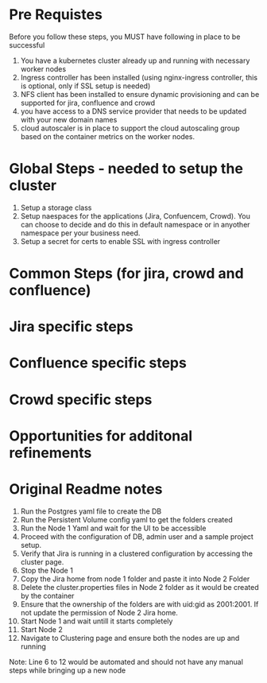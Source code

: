 # Pre Requistes
Before you follow these steps, you MUST have following in place to be successful
1. You have a kubernetes cluster already up and running with necessary worker nodes
2. Ingress controller has been installed (using nginx-ingress controller, this is optional, only if SSL setup is needed)
3. NFS client has been installed to ensure dynamic provisioning and can be supported for jira, confluence and crowd
4. you have access to a DNS service provider that needs to be updated with your new domain names
5. cloud autoscaler is in place to support the cloud autoscaling group based on the container metrics on the worker nodes.

# Global Steps - needed to setup the cluster
1. Setup a storage class
2. Setup naespaces for the applications (Jira, Confuencem, Crowd). You can choose to decide and do this in default namespace or in anyother namespace per your business need.
3. Setup a secret for certs to enable SSL with ingress controller

# Common Steps (for jira, crowd and confluence)

# Jira specific steps

# Confluence specific steps

# Crowd specific steps

# Opportunities for additonal refinements


# Original Readme notes
1. Run the Postgres yaml file to create the DB
2. Run the Persistent Volume config yaml to get the folders created
3. Run the Node 1 Yaml and wait for the UI to be accessible 
4. Proceed with the configuration of DB, admin user and a sample project setup.
5. Verify that Jira is running in a clustered configuration by accessing the cluster page.
6. Stop the Node 1
7. Copy the Jira home from node 1 folder and paste it into Node 2 Folder
8. Delete the cluster.properties files in Node 2 folder as it would be created by the container
9. Ensure that the ownership of the folders are with uid:gid as 2001:2001. If not update the permission of Node 2 Jira home.
10. Start Node 1 and wait untill it starts completely
11. Start Node 2
12. Navigate to Clustering page and ensure both the nodes are up and running


Note: Line 6 to 12 would be automated and should not have any manual steps while bringing up a new node
